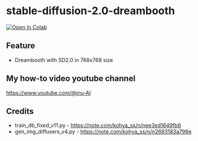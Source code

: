 # stable-diffusion-2.0-dreambooth

[![Open In Colab](https://colab.research.google.com/assets/colab-badge.svg)](https://colab.research.google.com/github/thx-pw/stable-diffusion-2.0-dreambooth/blob/main/stable_diffusion_2_dreambooth_Kohya_S.ipynb)

## Feature
- Dreambooth with SD2.0 in 768x768 size

## My how-to video youtube channel
https://www.youtube.com/@inu-AI

## Credits
- train_db_fixed_v11.py - https://note.com/kohya_ss/n/nee3ed1649fb6
- gen_img_diffusers_v4.py - https://note.com/kohya_ss/n/n2693183a798e